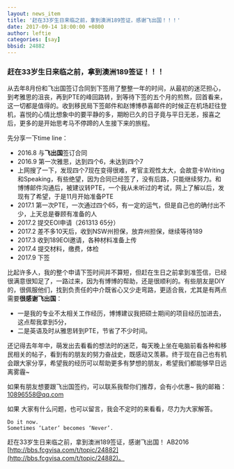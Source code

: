 ```yaml
---
layout: news_item
title: '赶在33岁生日来临之前，拿到澳洲189签证，感谢飞出国！！！'
date: 2017-09-14 18:00:00 +0800
author: leftie 
categories: [say]
bbsid: 24882
---
```


### 赶在33岁生日来临之前，拿到澳洲189签证！！！

从去年8月份和飞出国签订合同到下签用了整整一年的时间，从最初的迷茫担心，到考雅思的沮丧，再到PTE的峰回路转，到等待下签的五个月的煎熬，回首看来，这一切都是值得的。收到移民局下签邮件和赵博博恭喜邮件的时候正在机场赶往登机，喜悦的心情比想象中的要平静的多，期盼已久的日子竟与平日无恙，报喜之后，更多的是开始思考马不停蹄的人生接下来的旅程。

先分享一下time line：

* 2016.8 与**飞出国**签订合同
* 2016.9 第一次雅思，达到四个6，未达到四个7
* 上网搜了一下，发现四个7现在变得很难，考官主观性太大，会故意卡Writing和Speaking，有些绝望，因为合同已经签了，没有后路，只能继续努力。和博博邮件沟通后，被建议转PTE，一个我从未听过的考试，网上了解以后，发现有了希望，于是11月开始准备PTE
* 2017.1 第一次PTE，一次通过四个65，有一定的运气，但是自己也的确付出不少，上天总是眷顾有准备的人
* 2017.2 提交EOI申请（261313 65分）
* 2017.2 差不多10天后，收到NSW州担保，放弃州担保，继续等待189
* 2017.3 收到189EOI邀请，各种材料准备上传
* 2017.4 提交材料，缴费，体检
* 2017.9 下签

比起许多人，我的整个申请下签时间并不算短，但赶在生日之前拿到准签信，已经很满意很知足了，一路过来，因为有博博的帮助，还是很顺利的。有些朋友是DIY的，很佩服他们，找到负责任的中介既省心又少走弯路，更适合我，尤其是有两点需要**很感谢飞出国**：

* 一是我的专业不太相关工作经历，博博建议我把硕士期间的项目经历加进去，这点帮我拿到5分，
* 二是英语及时从雅思转到PTE，节省了不少时间。

还记得去年年中，萌发出去看看的想法时的迷茫，每天晚上坐在电脑前看各种和移民相关的帖子，看到有的朋友的努力奋战史，既感动又羡慕。终于现在自己也有机会跟大家分享，希望我的经历可以帮助更多有梦想的朋友，希望我们都能够早日远离雾霾~

如果有朋友想要跟飞出国签约，可以联系我帮你们推荐，会有小优惠~
我的邮箱：10896558@qq.com

如果 大家有什么问题，也可以留言，我会不定时的来看看，尽力为大家解答。

```
Do it now.
Sometimes ‘Later’ becomes ‘Never’.
```

赶在33岁生日来临之前，拿到澳洲189签证，感谢飞出国！ AB2016 [http://bbs.fcgvisa.com/t/topic/24882](http://bbs.fcgvisa.com/t/topic/24882)。